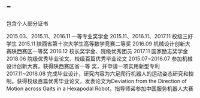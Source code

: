 # -
包含个人部分证书

2015.03、2015.11、2016.11	一等专业奖学金
2015.11、2016.11、2017.11	校级三好学生
2015.11   陕西省第十次大学生高等数学竞赛二等奖
2016.09	 机械设计创新大赛陕西赛区一等奖
2016.12	 校长奖学金、院级优秀团员
2017.11	 国家励志奖学金
2018.06	 院级优秀毕业论文、校级百篇优秀毕业论文
2015.07~2016.07    参加机械设计创新大赛，获得陕西赛区省一等 
                 奖，并申请一项实用新型专利
2017.11~2018.08    完成毕业设计，研究内容为六足爬行机器人的运动姿态研究和控制。获得校级百篇优秀毕业论文，发表论文为Deviation from the Direction of Motion across Gaits in a Hexapodal Robot，指导师弟参加中国服务机器人大赛
